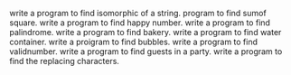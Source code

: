 write a program to find isomorphic of a string.
program to find sumof square.
write a program to find happy number.
write a program to find palindrome.
write a program to find bakery.
write a program to find water container.
write a proigram to find bubbles.
write a program to find validnumber.
write a program to find guests in a party.
write a program to find the replacing characters.
